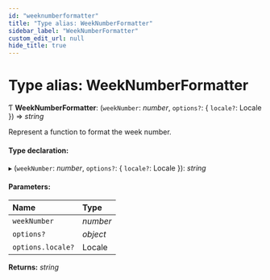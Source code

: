 ```yaml
---
id: "weeknumberformatter"
title: "Type alias: WeekNumberFormatter"
sidebar_label: "WeekNumberFormatter"
custom_edit_url: null
hide_title: true
---
```


# Type alias: WeekNumberFormatter

Ƭ **WeekNumberFormatter**: (`weekNumber`: *number*, `options?`: { `locale?`: Locale  }) => *string*

Represent a function to format the week number.

#### Type declaration:

▸ (`weekNumber`: *number*, `options?`: { `locale?`: Locale  }): *string*

#### Parameters:

Name | Type |
:------ | :------ |
`weekNumber` | *number* |
`options?` | *object* |
`options.locale?` | Locale |

**Returns:** *string*
